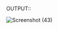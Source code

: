 OUTPUT::

![Screenshot (43)](https://github.com/user-attachments/assets/9a44901d-fe5e-427a-b73b-5a2d52e65335)
